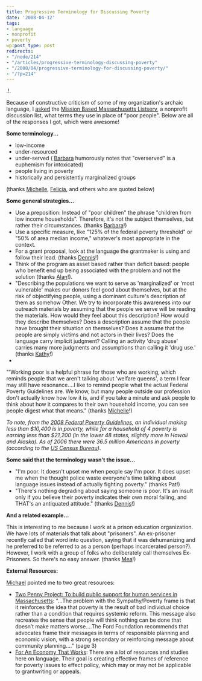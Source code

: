```yaml
---
title: Progressive Terminology for Discussing Poverty
date: '2008-04-12'
tags:
- language
- nonprofit
- poverty
wp:post_type: post
redirects:
- "/node/214"
- "/articles/progressive-terminology-discussing-poverty"
- "/2008/04/progressive-terminology-for-discussing-poverty/"
- "/?p=214"
---
```


.!.

Because of constructive criticism of some of my organization's archaic language, I [asked](http://groups.yahoo.com/group/Mission-Based-Massachusetts/message/2096) the [Mission Based Massachusetts Listserv](http://groups.yahoo.com/group/Mission-Based-Massachusetts/), a nonprofit discussion list, what terms they use in place of "poor people". Below are all of the responses I got, which were awesome!

**Some terminology...**

- low-income
- under-resourced
- under-served ( [Barbara](http://www.childrensroom.org) humorously notes that "overserved" is a euphemism for intoxicated)
- people living in poverty
- historically and persistently marginalized groups

(thanks [Michelle](http://www.healthq.org), [Felicia](http://organizerscollaborative.org), and others who are quoted below)

**Some general strategies...**

- Use a preposition: Instead of "poor children" the phrase "children from low income households". Therefore, it's not the subject themselves, but rather their circumstances. (thanks [Barbara](http://www.childrensroom.org)!)
- Use a specific measure, like "125% of the federal poverty threshold" or "50% of area median income," whatever's most appropriate in the context.
- For a grant proposal, look at the language the grantmaker is using and follow their lead. (thanks [Dennis](http://caasomerville.org)!)
- Think of the program as asset based rather than deficit based: people who benefit end up being associated with the problem and not the solution (thanks [Alan](http://homeinc.org)!).
- "Describing the populations we want to serve as 'marginalized' or 'most vulnerable' makes our donors feel good about themselves, but at the risk of objectifying people, using a dominant culture's description of them as somehow Other. We try to incorporate this awareness into our outreach materials by assuming that the people we serve will be reading the materials. How would they feel about this description? How would they describe themselves? Does a description assume that the people have brought their situation on themselves? Does it assume that the people are simply victims and not actors in their lives? Does the language carry implicit judgment? Calling an activity 'drug abuse' carries many more judgments and assumptions than calling it 'drug use.' (thanks [Kathy](http://www.ccaa.org)!)
-

"'Working poor is a helpful phrase for those who are working, which reminds people that we aren't talking about 'welfare queens', a term I fear may still have resonance....I like to remind people what the actual Federal Poverty Guidelines are. We know, but many people outside our profession don't actually know how low it is, and if you take a minute and ask people to think about how it compares to their own household income, you can see people digest what that means." (thanks [Michelle](http://caasomerville.org )!)

_To note, from the [2008 Federal Poverty Guidelines](http://aspe.hhs.gov/poverty/08poverty.shtml), an individual making less than $10,400 is in poverty, while for a household of 4 poverty is earning less than $21,200 (in the lower 48 states, slightly more in Hawaii and Alaska). As of 2006 there were 36.5 million Americans in poverty (according to the [US Census Bureau](http://www.census.gov/hhes/www/poverty/poverty06/pov06hi.html))_.

**Some said that the terminology wasn't the issue...**

- "I'm poor. It doesn't upset me when people say I'm poor. It does upset me when the thought police waste everyone's time talking about language issues instead of actually fighting poverty." (thanks Pat!)
- "There's nothing degrading about saying someone is poor. It's an insult only if you believe their poverty indicates their own moral failing, and THAT's an antiquated attitude." (thanks [Dennis](http://caasomerville.org)!)

**And a related example...**

This is interesting to me because I work at a prison education organization. We have lots of materials that talk about "prisoners". An ex-prisoner recently called that word into question, saying that it was dehumanizing and he preferred to be referred to as a person (perhaps incarcerated person?). However, I work with a group of folks who deliberately call themselves Ex-Prisoners. So there's no easy answer. (thanks [Mea](http://www.partakers.org)!)

**External Resources:**

[Michael](http://providers.org) pointed me to two great resources:

- [Two Penny Project: To build public support for human services in Massachusetts](www.providers.org/mediaresources/twopennyproject.html): "...The problem with the Sympathy/Poverty frame is that it reinforces the idea that poverty is the result of bad individual choice rather than a condition that requires systemic reform. This message also recreates the sense that people will think nothing can be done that doesn’t make matters worse....The Ford Foundation recommends that advocates frame their messages in terms of responsible planning and economic vision, with a strong secondary or reinforcing message about community planning...." (page 3)
- [For An Economy That Works](http://economythatworks.com): There are a lot of resources and studies here on language. Their goal is creating effective frames of reference for poverty issues to effect policy, which may or may not be applicable to grantwriting or appeals.
